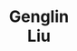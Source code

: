 ---
layout: page
title: Genglin<br>Liu
description: PhD student, UCLA
img: assets/img/students/genglin.jpeg
importance: 6
category: "Alumni"
redirect: https://genglinliu.github.io/
---